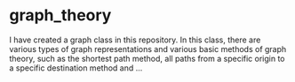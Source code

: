 # graph_theory
I have created a graph class in this repository. In this class, there are various types of graph representations and various basic methods of graph theory, such as the shortest path method, all paths from a specific origin to a specific destination method and ...
